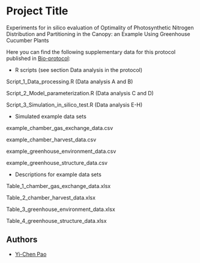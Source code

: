 # Project Title

Experiments for in silico evaluation of Optimality of Photosynthetic Nitrogen Distribution and Partitioning in the Canopy: an Example Using Greenhouse Cucumber Plants



Here you can find the following supplementary data for this protocol published in [Bio-protocol](https://bio-protocol.org/Default.aspx):


* R scripts (see section Data analysis in the protocol)

Script_1_Data_processing.R (Data analysis A and B) 

Script_2_Model_parameterization.R (Data analysis C and D)

Script_3_Simulation_in_silico_test.R (Data analysis E-H)



* Simulated example data sets

example_chamber_gas_exchange_data.csv

example_chamber_harvest_data.csv

example_greenhouse_environment_data.csv

example_greenhouse_structure_data.csv



* Descriptions for example data sets

Table_1_chamber_gas_exchange_data.xlsx

Table_2_chamber_harvest_data.xlsx

Table_3_greenhouse_environment_data.xlsx

Table_4_greenhouse_structure_data.xlsx



## Authors

* [Yi-Chen Pao](https://github.com/yichenpao)
